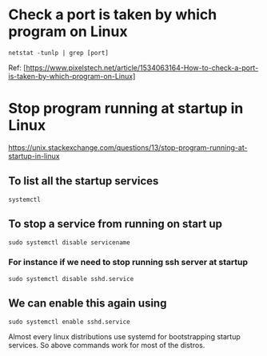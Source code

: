 # Check a port is taken by which program on Linux
    netstat -tunlp | grep [port]

Ref: [https://www.pixelstech.net/article/1534063164-How-to-check-a-port-is-taken-by-which-program-on-Linux]

# Stop program running at startup in Linux
https://unix.stackexchange.com/questions/13/stop-program-running-at-startup-in-linux

## To list all the startup services

    systemctl
## To stop a service from running on start up

    sudo systemctl disable servicename
### For instance if we need to stop running ssh server at startup

    sudo systemctl disable sshd.service
## We can enable this again using

    sudo systemctl enable sshd.service

Almost every linux distributions use systemd for bootstrapping startup services. So above commands work for most of the distros.
